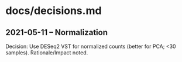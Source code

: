 ﻿# docs/decisions.md
## 2021-05-11 – Normalization
Decision: Use DESeq2 VST for normalized counts (better for PCA; <30 samples).
Rationale/Impact noted.
